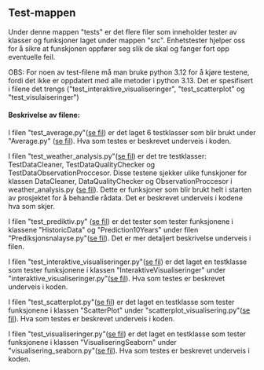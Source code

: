## Test-mappen
Under denne mappen "tests" er det flere filer som inneholder tester av klasser og funksjoner laget under mappen "src". Enhetstester hjelper oss for å sikre at funskjonen oppfører seg slik de skal og fanger fort opp eventuelle feil. 

OBS: For noen av test-filene må man bruke python 3.12 for å kjøre testene, fordi det ikke er oppdatert med alle metoder i python 3.13. Det er spesifisert i filene det trengs ("test_interaktive_visualiseringer", "test_scatterplot" og "test_visulaiseringer")

#### Beskrivelse av filene:
I filen "test_average.py"([se fil](/tests/test_average.py)) er det laget 6 testklasser som blir brukt under "Average.py" ([se fil](../src/Average.py)). Hva som testes er beskrevet underveis i koden. 

I filen "test_weather_analysis.py"([se fil](/tests/test_weather_analysis.py)) er det tre testklasser: TestDataCleaner, TestDataQualityChecker og TestDataObservationProccesor. Disse testene sjekker ulike funskjoner for klassen DataCleaner, DataQualityChecker og ObservationProccesor i weather_analysis.py ([se fil](../src/Weather_analysis.py)). Dette er funksjoner som blir brukt helt i starten av prosjektet for å behandle rådata. Det er beskrevet underveis i kodene hva som skjer. 

I filen "test_prediktiv.py" ([se fil](/tests/test_predektiv.py)) er det tester som tester funksjonene i klassene "HistoricData" og "Prediction10Years" under filen "Prediksjonsnalayse.py"([se fil](../src/Prediksjonsanalyse.py)). Det er mer detaljert beskrivelse underveis i filen.

I filen "test_interaktive_visualiseringer.py"([se fil](/tests/test_interaktive_visualiseringer.py)) er det laget en testklasse som tester funksjonene i klassen "InteraktiveVisualiseringer" under "interaktive_visualiseringer.py"([se fil](../src/interaktiv_visualisering.py)). Hva som testes er beskrevet underveis i koden.

I filen "test_scatterplot.py"([se fil](/tests/test_scatterplot.py)) er det laget en testklasse som tester funksjonene i klassen "ScatterPlot" under "scatterplot_visualisering.py"([se fil](../src/scatterplot_visualisering.py)). Hva som testes er beskrevet underveis i koden. 

I filen "test_visualiseringer.py"([se fil](/tests/test_visualiseringer.py)) er det laget en testklasse som tester funksjonene i klassen "VisualiseringSeaborn" under "visualisering_seaborn.py"([se fil](../src/visualisering_seaborn.py)). Hva som testes er beskrevet underveis i koden. 

